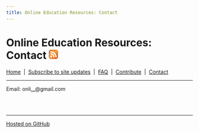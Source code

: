 ```yaml
---
title: Online Education Resources: Contact
---
```


# Online Education Resources: Contact <a href=""><img src="https://github.com/amberj/online-edu-resources/raw/gh-pages/feed-icon.png" alt="RSS Feed" /></a>
[Home](http://amberj.github.com/online-edu-resources/ "Online Educational Resources: Home") &nbsp;|&nbsp; [Subscribe to site updates](http://amberj.github.com/online-edu-resources/subscribe.html "Online Educational Resources: Subscribe to site updates") &nbsp;|&nbsp; [FAQ](http://amberj.github.com/online-edu-resources/faq.html "Online Educational Resources: FAQ") &nbsp;|&nbsp; [Contribute](http://amberj.github.com/online-edu-resources/contribute.html "Online Educational Reqources: Contribute") &nbsp;|&nbsp; [Contact](http://amberj.github.com/online-edu-resources/contact.html "Online Educational Resources: Contact")<br />

<hr />

Email: onli<a href="http://www.google.com/recaptcha/mailhide/d?k=01gXJ5WAivOv1nBWvM3SIbZQ==&amp;c=54Pc4shKnPnc6-NQX4Wxl0KCj4llJfOY5nuOWjM_VCI=" onclick="window.open('http://www.google.com/recaptcha/mailhide/d?k\07501gXJ5WAivOv1nBWvM3SIbZQ\75\75\46c\07554Pc4shKnPnc6-NQX4Wxl0KCj4llJfOY5nuOWjM_VCI\075', '', 'toolbar=0,scrollbars=0,location=0,statusbar=0,menubar=0,resizable=0,width=500,height=300'); return false;" title="Reveal this e-mail address">...</a>@gmail.com

<br /><br />
<hr />

[Hosted on GitHub](https://github.com/amberj/online-edu-resources "online-edu-resources on GitHub")
